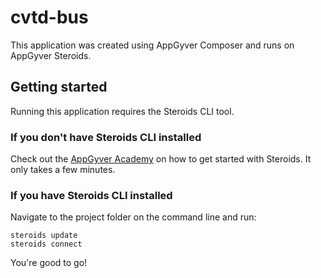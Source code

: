 # cvtd-bus

This application was created using AppGyver Composer and runs on AppGyver Steroids.

## Getting started

Running this application requires the Steroids CLI tool.

### If you don't have Steroids CLI installed

Check out the [AppGyver Academy](http://www.appgyver.com/steroids_getting_started) on how to get started with Steroids. It only takes a few minutes.

### If you have Steroids CLI installed

Navigate to the project folder on the command line and run:

    steroids update
    steroids connect

You're good to go!